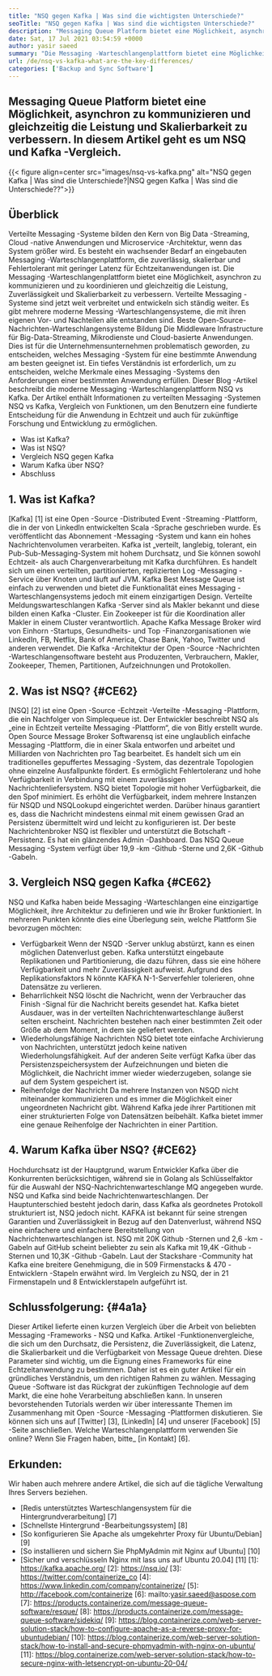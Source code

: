 ```yaml
---
title: "NSQ gegen Kafka | Was sind die wichtigsten Unterschiede?" 
seoTitle: "NSQ gegen Kafka | Was sind die wichtigsten Unterschiede?" 
description: "Messaging Queue Platform bietet eine Möglichkeit, asynchron zu kommunizieren. In diesem Artikel handelt es sich um NSQ- und Kafka -Verteilte -Message -Queue -Systemunterschiede." 
date: Sat, 17 Jul 2021 03:54:59 +0000
author: yasir saeed
summary: "Die Messaging -Warteschlangenplattform bietet eine Möglichkeit, asynchron zu kommunizieren und gleichzeitig die Leistung und Skalierbarkeit zu verbessern. In diesem Artikel geht es um NSQ und Kafka -Vergleich." 
url: /de/nsq-vs-kafka-what-are-the-key-differences/
categories: ['Backup and Sync Software']
---
```


## Messaging Queue Platform bietet eine Möglichkeit, asynchron zu kommunizieren und gleichzeitig die Leistung und Skalierbarkeit zu verbessern. In diesem Artikel geht es um NSQ und Kafka -Vergleich.

{{< figure align=center src="images/nsq-vs-kafka.png" alt="NSQ gegen Kafka | Was sind die Unterschiede?|NSQ gegen Kafka | Was sind die Unterschiede??">}}


## **Überblick**
Verteilte Messaging -Systeme bilden den Kern von Big Data -Streaming, Cloud -native Anwendungen und Microservice -Architektur, wenn das System größer wird. Es besteht ein wachsender Bedarf an eingebauten Messaging -Warteschlangenplattform, die zuverlässig, skalierbar und Fehlertolerant mit geringer Latenz für Echtzeitanwendungen ist. Die Messaging -Warteschlangenplattform bietet eine Möglichkeit, asynchron zu kommunizieren und zu koordinieren und gleichzeitig die Leistung, Zuverlässigkeit und Skalierbarkeit zu verbessern.
Verteilte Messaging -Systeme sind jetzt weit verbreitet und entwickeln sich ständig weiter. Es gibt mehrere moderne Messing -Warteschlangensysteme, die mit ihren eigenen Vor- und Nachteilen alle entstanden sind. Beste Open-Source-Nachrichten-Warteschlangensysteme Bildung Die Middleware Infrastructure für Big-Data-Streaming, Mikrodienste und Cloud-basierte Anwendungen. Dies ist für die Unternehmensunternehmen problematisch geworden, zu entscheiden, welches Messaging -System für eine bestimmte Anwendung am besten geeignet ist. Ein tiefes Verständnis ist erforderlich, um zu entscheiden, welche Merkmale eines Messaging -Systems den Anforderungen einer bestimmten Anwendung erfüllen.
Dieser Blog -Artikel beschreibt die moderne Messaging -Warteschlangenplattform NSQ vs Kafka. Der Artikel enthält Informationen zu verteilten Messaging -Systemen NSQ vs Kafka, Vergleich von Funktionen, um den Benutzern eine fundierte Entscheidung für die Anwendung in Echtzeit und auch für zukünftige Forschung und Entwicklung zu ermöglichen.
  * Was ist Kafka?
  * Was ist NSQ?
  * Vergleich NSQ gegen Kafka
  * Warum Kafka über NSQ?
  * Abschluss

## 1. Was ist Kafka?
[Kafka] [1] ist eine Open -Source -Distributed Event -Streaming -Plattform, die in der von LinkedIn entwickelten Scala -Sprache geschrieben wurde. Es veröffentlicht das Abonnement -Messaging -System und kann ein hohes Nachrichtenvolumen verarbeiten. Kafka ist „verteilt, langlebig, tolerant, ein Pub-Sub-Messaging-System mit hohem Durchsatz, und Sie können sowohl Echtzeit- als auch Chargenverarbeitung mit Kafka durchführen. Es handelt sich um einen verteilten, partitionierten, replizierten Log -Messaging -Service über Knoten und läuft auf JVM. Kafka Best Message Queue ist einfach zu verwenden und bietet die Funktionalität eines Messaging -Warteschlangensystems jedoch mit einem einzigartigen Design.
Verteilte Meldungswarteschlangen Kafka -Server sind als Makler bekannt und diese bilden einen Kafka -Cluster. Ein Zookeeper ist für die Koordination aller Makler in einem Cluster verantwortlich. Apache Kafka Message Broker wird von Einhorn -Startups, Gesundheits- und Top -Finanzorganisationen wie LinkedIn, FB, Netflix, Bank of America, Chase Bank, Yahoo, Twitter und anderen verwendet. Die Kafka -Architektur der Open -Source -Nachrichten -Warteschlangensoftware besteht aus Produzenten, Verbrauchern, Makler, Zookeeper, Themen, Partitionen, Aufzeichnungen und Protokollen.

## 2. Was ist NSQ? {#CE62}
[NSQ] [2] ist eine Open -Source -Echtzeit -Verteilte -Messaging -Plattform, die ein Nachfolger von Simplequeue ist. Der Entwickler beschreibt NSQ als „eine in Echtzeit verteilte Messaging -Plattform“, die von Bitly erstellt wurde. Open Source Message Broker Softwarensq ist eine unglaublich einfache Messaging -Plattform, die in einer Skala entworfen und arbeitet und Milliarden von Nachrichten pro Tag bearbeitet. Es handelt sich um ein traditionelles gepuffertes Messaging -System, das dezentrale Topologien ohne einzelne Ausfallpunkte fördert. Es ermöglicht Fehlertoleranz und hohe Verfügbarkeit in Verbindung mit einem zuverlässigen Nachrichtenliefersystem.
NSQ bietet Topologie mit hoher Verfügbarkeit, die den Spof minimiert. Es erhöht die Verfügbarkeit, indem mehrere Instanzen für NSQD und NSQLookupd eingerichtet werden. Darüber hinaus garantiert es, dass die Nachricht mindestens einmal mit einem gewissen Grad an Persistenz übermittelt wird und leicht zu konfigurieren ist. Der beste Nachrichtenbroker NSQ ist flexibler und unterstützt die Botschaft -Persistenz. Es hat ein glänzendes Admin -Dashboard. Das NSQ Queue Messaging -System verfügt über 19,9 -km -Github -Sterne und 2,6K -Github -Gabeln.

## 3. Vergleich NSQ gegen Kafka {#CE62}
NSQ und Kafka haben beide Messaging -Warteschlangen eine einzigartige Möglichkeit, ihre Architektur zu definieren und wie ihr Broker funktioniert. In mehreren Punkten könnte dies eine Überlegung sein, welche Plattform Sie bevorzugen möchten:
  * Verfügbarkeit
Wenn der NSQD -Server unklug abstürzt, kann es einen möglichen Datenverlust geben. Kafka unterstützt eingebaute Replikationen und Partitionierung, die dazu führen, dass sie eine höhere Verfügbarkeit und mehr Zuverlässigkeit aufweist. Aufgrund des Replikationsfaktors N könnte KAFKA N-1-Serverfehler tolerieren, ohne Datensätze zu verlieren.
  * Beharrlichkeit
NSQ löscht die Nachricht, wenn der Verbraucher das Finish -Signal für die Nachricht bereits gesendet hat.
Kafka bietet Ausdauer, was in der verteilten Nachrichtenwarteschlange äußerst selten erscheint. Nachrichten bestehen nach einer bestimmten Zeit oder Größe ab dem Moment, in dem sie geliefert werden.
  * Wiederholungsfähige Nachrichten
NSQ bietet tote einfache Archivierung von Nachrichten, unterstützt jedoch keine nativen Wiederholungsfähigkeit.
Auf der anderen Seite verfügt Kafka über das Persistenzspeichersystem der Aufzeichnungen und bieten die Möglichkeit, die Nachricht immer wieder wiederzugeben, solange sie auf dem System gespeichert ist.
  * Reihenfolge der Nachricht
Da mehrere Instanzen von NSQD nicht miteinander kommunizieren und es immer die Möglichkeit einer ungeordneten Nachricht gibt. Während Kafka jede ihrer Partitionen mit einer strukturierten Folge von Datensätzen beibehält. Kafka bietet immer eine genaue Reihenfolge der Nachrichten in einer Partition.

## 4. Warum Kafka über NSQ? {#CE62}
Hochdurchsatz ist der Hauptgrund, warum Entwickler Kafka über die Konkurrenten berücksichtigen, während sie in Golang als Schlüsselfaktor für die Auswahl der NSQ-Nachrichtenwarteschlange MQ angegeben wurde. NSQ und Kafka sind beide Nachrichtenwarteschlangen. Der Hauptunterschied besteht jedoch darin, dass Kafka als geordnetes Protokoll strukturiert ist, NSQ jedoch nicht. KAFKA ist bekannt für seine strengen Garantien und Zuverlässigkeit in Bezug auf den Datenverlust, während NSQ eine einfachere und einfachere Bereitstellung von Nachrichtenwarteschlangen ist.
NSQ mit 20K Github -Sternen und 2,6 -km -Gabeln auf GitHub scheint beliebter zu sein als Kafka mit 19,4K -Github -Sternen und 10,3K -Github -Gabeln. Laut der Stackshare -Community hat Kafka eine breitere Genehmigung, die in 509 Firmenstacks & 470 -Entwicklern -Stapeln erwähnt wird. Im Vergleich zu NSQ, der in 21 Firmenstapeln und 8 Entwicklerstapeln aufgeführt ist.

## Schlussfolgerung: {#4a1a}
Dieser Artikel lieferte einen kurzen Vergleich über die Arbeit von beliebten Messaging -Frameworks - NSQ und Kafka. Artikel -Funktionenvergleiche, die sich um den Durchsatz, die Persistenz, die Zuverlässigkeit, die Latenz, die Skalierbarkeit und die Verfügbarkeit von Message Queue drehten. Diese Parameter sind wichtig, um die Eignung eines Frameworks für eine Echtzeitanwendung zu bestimmen. Daher ist es ein guter Artikel für ein gründliches Verständnis, um den richtigen Rahmen zu wählen. Messaging Queue -Software ist das Rückgrat der zukünftigen Technologie auf dem Markt, die eine hohe Verarbeitung abschließen kann. In unseren bevorstehenden Tutorials werden wir über interessante Themen im Zusammenhang mit Open -Source -Messaging -Plattformen diskutieren.
Sie können sich uns auf [Twitter] [3], [LinkedIn] [4] und unserer [Facebook] [5] -Seite anschließen. Welche Warteschlangenplattform verwenden Sie online? Wenn Sie Fragen haben, bitte_ [in Kontakt] [6].

## Erkunden:
Wir haben auch mehrere andere Artikel, die sich auf die tägliche Verwaltung Ihres Servers beziehen.
  * [Redis unterstütztes Warteschlangensystem für die Hintergrundverarbeitung] [7]
  * [Schnellste Hintergrund -Bearbeitungssystem] [8]
  * [So konfigurieren Sie Apache als umgekehrter Proxy für Ubuntu/Debian] [9]
  * [So installieren und sichern Sie PhpMyAdmin mit Nginx auf Ubuntu] [10]
  * [Sicher und verschlüsseln Nginx mit lass uns auf Ubuntu 20.04] [11]
[1]: https://kafka.apache.org/
[2]: https://nsq.io/
[3]: https://twitter.com/containerize_co
[4]: https://www.linkedin.com/company/containerize/
[5]: http://facebook.com/containerize
[6]: mailto:yasir.saeed@aspose.com
[7]: https://products.containerize.com/message-queue-software/resque/
[8]: https://products.containerize.com/message-queue-software/sidekiq/
[9]: https://blog.containerize.com/web-server-solution-stack/how-to-configure-apache-as-a-reverse-proxy-for-ubuntudebian/
[10]: https://blog.containerize.com/web-server-solution-stack/how-to-install-and-secure-phpmyadmin-with-nginx-on-ubuntu/
[11]: https://blog.containerize.com/web-server-solution-stack/how-to-secure-nginx-with-letsencrypt-on-ubuntu-20-04/
